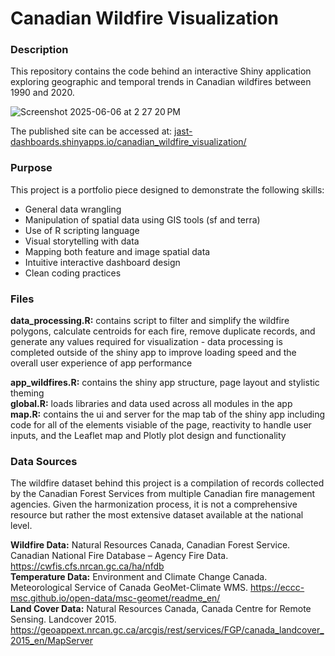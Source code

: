 # Canadian Wildfire Visualization

### Description
This repository contains the code behind an interactive Shiny application exploring geographic and temporal trends in Canadian wildfires between 1990 and 2020.

![Screenshot 2025-06-06 at 2 27 20 PM](https://github.com/user-attachments/assets/b50c75f0-cc90-4d9a-9791-43f4e15a0345)

The published site can be accessed at: [jast-dashboards.shinyapps.io/canadian_wildfire_visualization/](https://jast-dashboards.shinyapps.io/canadian_wildfire_visualization/)


### Purpose
This project is a portfolio piece designed to demonstrate the following skills:

* General data wrangling
* Manipulation of spatial data using GIS tools (sf and terra)
* Use of R scripting language
* Visual storytelling with data
* Mapping both feature and image spatial data
* Intuitive interactive dashboard design
* Clean coding practices


### Files
**data_processing.R:** contains script to filter and simplify the wildfire polygons, calculate centroids for each fire, remove duplicate records, and generate any values required for visualization - data processing is completed outside of the shiny app to improve loading speed and the overall user experience of app performance

**app_wildfires.R:** contains the shiny app structure, page layout and stylistic theming\
**global.R:** loads libraries and data used across all modules in the app\
**map.R:** contains the ui and server for the map tab of the shiny app including code for all of the elements visiable of the page, reactivity to handle user inputs, and the Leaflet map and Plotly plot design and functionality


### Data Sources
The wildfire dataset behind this project is a compilation of records collected by the Canadian Forest Services from multiple Canadian fire management agencies. Given the harmonization process, it is not a comprehensive resource but rather the most extensive dataset available at the national level. 

**Wildfire Data:** Natural Resources Canada, Canadian Forest Service. Canadian National Fire Database – Agency Fire Data. https://cwfis.cfs.nrcan.gc.ca/ha/nfdb \
**Temperature Data:** Environment and Climate Change Canada. Meteorological Service of Canada GeoMet-Climate WMS. https://eccc-msc.github.io/open-data/msc-geomet/readme_en/ \
**Land Cover Data:** Natural Resources Canada, Canada Centre for Remote Sensing. Landcover 2015. https://geoappext.nrcan.gc.ca/arcgis/rest/services/FGP/canada_landcover_2015_en/MapServer 
